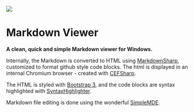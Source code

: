 ![](https://bitbucket-assetroot.s3.amazonaws.com/c/photos/2016/Dec/20/161221880-5-markdownviewer-logo_avatar.png) 
# Markdown Viewer #

**A clean, quick and simple Markdown viewer for Windows.**

Internally, the Markdown is converted to HTML using [MarkdownSharp](https://code.google.com/archive/p/markdownsharp/), customized to format github style code blocks.
The html is displayed in an internal Chromium browser - created with [CEFSharp](https://github.com/cefsharp/CefSharp).

The HTML is styled with [Bootstrap 3](http://getbootstrap.com/), and the code blocks are syntax highlighted with [SyntaxHighlighter](http://alexgorbatchev.com/SyntaxHighlighter/).

Markdown file editing is done using the wonderful [SimpleMDE](https://simplemde.com/).